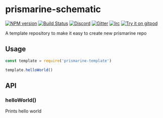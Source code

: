 # prismarine-schematic
[![NPM version](https://img.shields.io/npm/v/prismarine-schematic.svg)](http://npmjs.com/package/prismarine-schematic)
[![Build Status](https://github.com/PrismarineJS/prismarine-schematic/workflows/CI/badge.svg)](https://github.com/PrismarineJS/prismarine-schematic/actions?query=workflow%3A%22CI%22)
[![Discord](https://img.shields.io/badge/chat-on%20discord-brightgreen.svg)](https://discord.gg/GsEFRM8)
[![Gitter](https://img.shields.io/badge/chat-on%20gitter-brightgreen.svg)](https://gitter.im/PrismarineJS/general)
[![Irc](https://img.shields.io/badge/chat-on%20irc-brightgreen.svg)](https://irc.gitter.im/)
[![Try it on gitpod](https://img.shields.io/badge/try-on%20gitpod-brightgreen.svg)](https://gitpod.io/#https://github.com/PrismarineJS/prismarine-schematic)

A template repository to make it easy to create new prismarine repo

## Usage

```js
const template = require('prismarine-template')

template.helloWorld()
```

## API

### helloWorld()

Prints hello world
